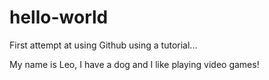 # hello-world
First attempt at using Github using a tutorial...

My name is Leo, I have a dog and I like playing video games!
